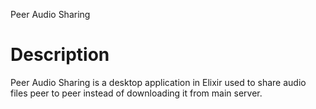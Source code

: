 Peer Audio Sharing
# Description
Peer Audio Sharing is a desktop application in Elixir used to share audio files peer to peer instead of downloading it from main server.
